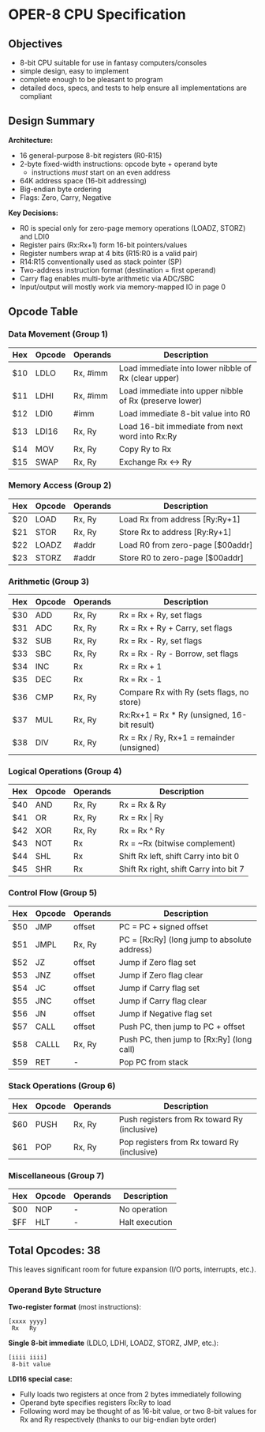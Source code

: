 # OPER-8 CPU Specification

## Objectives

- 8-bit CPU suitable for use in fantasy computers/consoles
- simple design, easy to implement
- complete enough to be pleasant to program
- detailed docs, specs, and tests to help ensure all implementations are compliant

## Design Summary

**Architecture:**
- 16 general-purpose 8-bit registers (R0-R15)
- 2-byte fixed-width instructions: opcode byte + operand byte
  - instructions _must_ start on an even address
- 64K address space (16-bit addressing)
- Big-endian byte ordering
- Flags: Zero, Carry, Negative

**Key Decisions:**
- R0 is special only for zero-page memory operations (LOADZ, STORZ) and LDI0
- Register pairs (Rx:Rx+1) form 16-bit pointers/values
- Register numbers wrap at 4 bits (R15:R0 is a valid pair)
- R14:R15 conventionally used as stack pointer (SP)
- Two-address instruction format (destination = first operand)
- Carry flag enables multi-byte arithmetic via ADC/SBC
- Input/output will mostly work via memory-mapped IO in page 0

## Opcode Table

### Data Movement (Group 1)
| Hex | Opcode | Operands | Description |
|-----|--------|----------|-------------|
| $10 | LDLO | Rx, #imm | Load immediate into lower nibble of Rx (clear upper) |
| $11 | LDHI | Rx, #imm | Load immediate into upper nibble of Rx (preserve lower) |
| $12 | LDI0 | #imm | Load immediate 8-bit value into R0 |
| $13 | LDI16 | Rx, Ry | Load 16-bit immediate from next word into Rx:Ry |
| $14 | MOV | Rx, Ry | Copy Ry to Rx |
| $15 | SWAP | Rx, Ry | Exchange Rx ↔ Ry |

### Memory Access (Group 2)
| Hex | Opcode | Operands | Description |
|-----|--------|----------|-------------|
| $20 | LOAD | Rx, Ry | Load Rx from address [Ry:Ry+1] |
| $21 | STOR | Rx, Ry | Store Rx to address [Ry:Ry+1] |
| $22 | LOADZ | #addr | Load R0 from zero-page [$00addr] |
| $23 | STORZ | #addr | Store R0 to zero-page [$00addr] |

### Arithmetic (Group 3)
| Hex | Opcode | Operands | Description |
|-----|--------|----------|-------------|
| $30 | ADD | Rx, Ry | Rx = Rx + Ry, set flags |
| $31 | ADC | Rx, Ry | Rx = Rx + Ry + Carry, set flags |
| $32 | SUB | Rx, Ry | Rx = Rx - Ry, set flags |
| $33 | SBC | Rx, Ry | Rx = Rx - Ry - Borrow, set flags |
| $34 | INC | Rx | Rx = Rx + 1 |
| $35 | DEC | Rx | Rx = Rx - 1 |
| $36 | CMP | Rx, Ry | Compare Rx with Ry (sets flags, no store) |
| $37 | MUL | Rx, Ry | Rx:Rx+1 = Rx * Ry (unsigned, 16-bit result) |
| $38 | DIV | Rx, Ry | Rx = Rx / Ry, Rx+1 = remainder (unsigned) |

### Logical Operations (Group 4)
| Hex | Opcode | Operands | Description |
|-----|--------|----------|-------------|
| $40 | AND | Rx, Ry | Rx = Rx & Ry |
| $41 | OR | Rx, Ry | Rx = Rx \| Ry |
| $42 | XOR | Rx, Ry | Rx = Rx ^ Ry |
| $43 | NOT | Rx | Rx = ~Rx (bitwise complement) |
| $44 | SHL | Rx | Shift Rx left, shift Carry into bit 0 |
| $45 | SHR | Rx | Shift Rx right, shift Carry into bit 7 |

### Control Flow (Group 5)
| Hex | Opcode | Operands | Description |
|-----|--------|----------|-------------|
| $50 | JMP | offset | PC = PC + signed offset |
| $51 | JMPL | Rx, Ry | PC = [Rx:Ry] (long jump to absolute address) |
| $52 | JZ | offset | Jump if Zero flag set |
| $53 | JNZ | offset | Jump if Zero flag clear |
| $54 | JC | offset | Jump if Carry flag set |
| $55 | JNC | offset | Jump if Carry flag clear |
| $56 | JN | offset | Jump if Negative flag set |
| $57 | CALL | offset | Push PC, then jump to PC + offset |
| $58 | CALLL | Rx, Ry | Push PC, then jump to [Rx:Ry] (long call) |
| $59 | RET | - | Pop PC from stack |

### Stack Operations (Group 6)
| Hex | Opcode | Operands | Description |
|-----|--------|----------|-------------|
| $60 | PUSH | Rx, Ry | Push registers from Rx toward Ry (inclusive) |
| $61 | POP | Rx, Ry | Pop registers from Rx toward Ry (inclusive) |

### Miscellaneous (Group 7)
| Hex | Opcode | Operands | Description |
|-----|--------|----------|-------------|
| $00 | NOP | - | No operation |
| $FF | HLT | - | Halt execution |

## Total Opcodes: 38

This leaves significant room for future expansion (I/O ports, interrupts, etc.).

### Operand Byte Structure

**Two-register format** (most instructions):
```
[xxxx yyyy]
 Rx   Ry
```

**Single 8-bit immediate** (LDLO, LDHI, LOADZ, STORZ, JMP, etc.):
```
[iiii iiii]
 8-bit value
```

**LDI16 special case:**
- Fully loads two registers at once from 2 bytes immediately following
- Operand byte specifies registers Rx:Ry to load
- Following word may be thought of as 16-bit value, or two 8-bit values for Rx and Ry respectively (thanks to our big-endian byte order)
